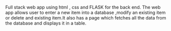 Full stack web app using html , css and FLASK for the back end. The web app allows user to enter a new item into a database ,modify an existing item or delete and existing item.It also has a page which fetches all the data from the database and displays it in a table.
